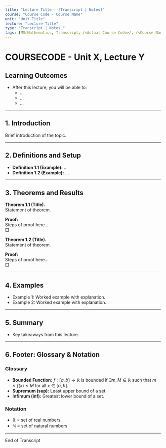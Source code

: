```yaml
---
title: "Lecture Title - [Transcript | Notes]"
course: "Course Code - Course Name"
unit: "Unit Title"
lecture: "Lecture Title"
type: "Transcript | Notes "
tags: [MScMathematics, Transcript, /<Actual Course Code>/, /<Course Name Hint>/]
---
```


# COURSECODE - Unit X, Lecture Y

## Learning Outcomes
- After this lecture, you will be able to:
  - ...
  - ...
  - ...

---

## 1. Introduction
Brief introduction of the topic.

---

## 2. Definitions and Setup
- **Definition 1.1 (Example):** ...
- **Definition 1.2 (Example):** ...

---

## 3. Theorems and Results
**Theorem 1.1 (Title).**  
Statement of theorem.

**Proof:**  
Steps of proof here...  
□

**Theorem 1.2 (Title).**  
Statement of theorem.

**Proof:**  
Steps of proof here...  
□

---

## 4. Examples
- Example 1: Worked example with explanation.
- Example 2: Worked example with explanation.

---

## 5. Summary
- Key takeaways from this lecture.

---

## 6. Footer: Glossary & Notation

### Glossary
- **Bounded Function:** $f:[a,b] \to \mathbb{R}$ is bounded if $\exists m,M \in \mathbb{R}$ such that $m \leq f(x) \leq M$ for all $x \in [a,b]$.
- **Supremum (sup):** Least upper bound of a set.
- **Infimum (inf):** Greatest lower bound of a set.

### Notation
- $\mathbb{R}$ = set of real numbers
- $\mathbb{N}$ = set of natural numbers

---

End of Transcript
